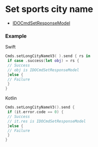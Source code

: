 # Set sports city name 
* [IDOCmdSetResponseModel](../model/IDOCmdSetResponseModel.md)



### Example 

Swift
```swift
Cmds.setLongCityNameV3( ).send { rs in
 if case .success(let obj) = rs {
 // Success
 // obj is IDOCmdSetResponseModel
 }else {
 // Failure
 }
}
```

Kotlin
```kotlin
Cmds.setLongCityNameV3().send {
 if (it.error.code == 0) {
 // Success
 // it.res is IDOCmdSetResponseModel
 }else {
 // Failure
 }
}
```
